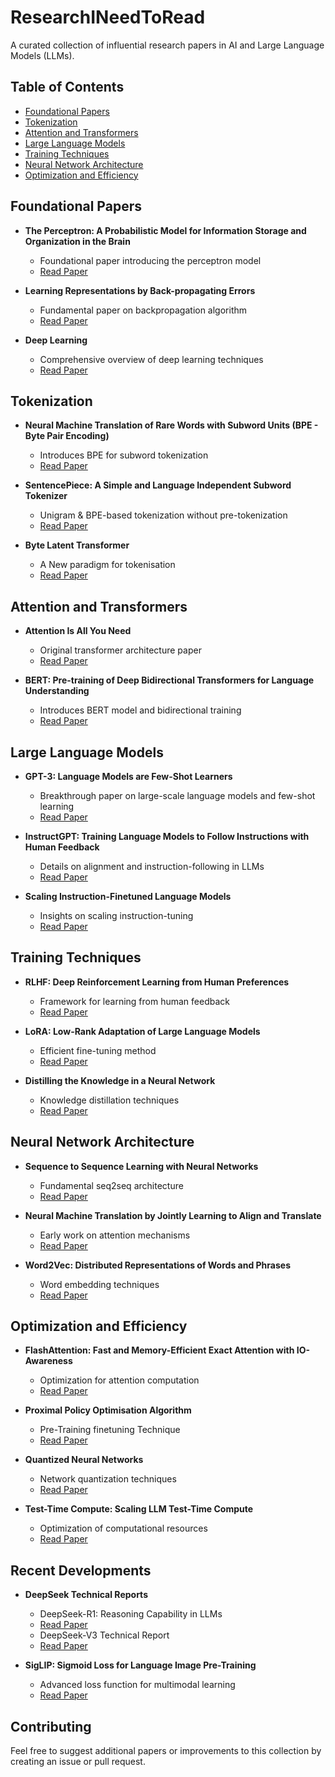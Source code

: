 # ResearchINeedToRead

A curated collection of influential research papers in AI and Large Language Models (LLMs).

## Table of Contents
- [Foundational Papers](#foundational-papers)
- [Tokenization](#tokenization)
- [Attention and Transformers](#attention-and-transformers)
- [Large Language Models](#large-language-models)
- [Training Techniques](#training-techniques)
- [Neural Network Architecture](#neural-network-architecture)
- [Optimization and Efficiency](#optimization-and-efficiency)

## Foundational Papers
- **The Perceptron: A Probabilistic Model for Information Storage and Organization in the Brain**
  - Foundational paper introducing the perceptron model
  - [Read Paper](papers/THE%20PERCEPTRON-%20A%20PROBABILISTIC%20MODEL%20FOR%20INFORMATION%20STORAGE%20AND%20ORGANIZATION%20IN%20THE%20BRAIN.pdf)

- **Learning Representations by Back-propagating Errors**
  - Fundamental paper on backpropagation algorithm
  - [Read Paper](papers/%28Backprop%29%20Learning%20representations%20by%20back-propagating%20errors%20.pdf)

- **Deep Learning**
  - Comprehensive overview of deep learning techniques
  - [Read Paper](papers/Deep%20learning.pdf)

## Tokenization

- **Neural Machine Translation of Rare Words with Subword Units (BPE - Byte Pair Encoding)**
  - Introduces BPE for subword tokenization
  - [Read Paper](papers/%28BPE%20-%20Byte%20Pair%20Encoding%29%20Neural%20Machine%20Translation%20of%20Rare%20Words%20with%20Subword%20Units.pdf)

- **SentencePiece: A Simple and Language Independent Subword Tokenizer**
  - Unigram & BPE-based tokenization without pre-tokenization
  - [Read Paper](papers/SentencePiece-%20A%20Simple%20and%20Language%20Independent%20Subword%20Tokenizer.pdf)

- **Byte Latent Transformer**
  - A New paradigm for tokenisation
  - [Read Paper](papers/%28BLT%29%20Byte%20Latent%20Transformer.pdf)
  
## Attention and Transformers
- **Attention Is All You Need**
  - Original transformer architecture paper
  - [Read Paper](papers/Attention%20Is%20All%20You%20Need.pdf)

- **BERT: Pre-training of Deep Bidirectional Transformers for Language Understanding**
  - Introduces BERT model and bidirectional training
  - [Read Paper](papers/BERT-%20Pre-training%20of%20Deep%20Bidirectional%20Transformers%20for%20Language%20Understanding.pdf)

## Large Language Models
- **GPT-3: Language Models are Few-Shot Learners**
  - Breakthrough paper on large-scale language models and few-shot learning
  - [Read Paper](papers/%28GPT-3%29%20Language%20Models%20are%20Few-Shot%20Learners.pdf)

- **InstructGPT: Training Language Models to Follow Instructions with Human Feedback**
  - Details on alignment and instruction-following in LLMs
  - [Read Paper](papers/%28InstructGPT%29%20Training%20language%20models%20to%20follow%20instructions%20with%20human%20feedback.pdf)

- **Scaling Instruction-Finetuned Language Models**
  - Insights on scaling instruction-tuning
  - [Read Paper](papers/Scaling%20Instruction-Finetuned%20Language%20Models.pdf)

## Training Techniques
- **RLHF: Deep Reinforcement Learning from Human Preferences**
  - Framework for learning from human feedback
  - [Read Paper](papers/%28RLHF%29%20Deep%20Reinforcement%20Learning%20from%20Human%20Preferences.pdf)

- **LoRA: Low-Rank Adaptation of Large Language Models**
  - Efficient fine-tuning method
  - [Read Paper](papers/LORA-%20LOW-RANK%20ADAPTATION%20OF%20LARGE%20LANGUAGE%20MODELS.pdf)

- **Distilling the Knowledge in a Neural Network**
  - Knowledge distillation techniques
  - [Read Paper](papers/Distilling%20the%20Knowledge%20in%20a%20Neural%20Network.pdf)

## Neural Network Architecture
- **Sequence to Sequence Learning with Neural Networks**
  - Fundamental seq2seq architecture
  - [Read Paper](papers/%28Seq-2-Seq%29%20Sequence%20to%20Sequence%20Learning%20with%20Neural%20Networks.pdf)

- **Neural Machine Translation by Jointly Learning to Align and Translate**
  - Early work on attention mechanisms
  - [Read Paper](papers/NEURAL%20MACHINE%20TRANSLATION%20BY%20JOINTLY%20LEARNING%20TO%20ALIGN%20AND%20TRANSLATE.pdf)

- **Word2Vec: Distributed Representations of Words and Phrases**
  - Word embedding techniques
  - [Read Paper](papers/%28Word-2-Vec%29%20Distributed%20Representations%20of%20Words%20and%20Phrases%20and%20their%20Compositionality.pdf)

## Optimization and Efficiency
- **FlashAttention: Fast and Memory-Efficient Exact Attention with IO-Awareness**
  - Optimization for attention computation
  - [Read Paper](papers/FlashAttention-%20Fast%20and%20Memory-Efficient%20Exact%20Attention%20with%20IO-Awareness.pdf)

- **Proximal Policy Optimisation Algorithm**
  - Pre-Training finetuning Technique
  - [Read Paper](papers/%28PPO%29%20Proximal%20Policy%20Optimisation%20Algo.pdf)

- **Quantized Neural Networks**
  - Network quantization techniques
  - [Read Paper](papers/Quantized%20Neural%20Networks-%20Training%20Neural%20Networks%20with%20Low%20Precision%20Weights%20and%20Activations.pdf)

- **Test-Time Compute: Scaling LLM Test-Time Compute**
  - Optimization of computational resources
  - [Read Paper](papers/%28Test-Time%20Compute%29%20Scaling%20LLM%20Test-Time%20Compute%20Optimally%20can%20be%20More%20Effective%20than%20Scaling%20Model%20Parameters.pdf)

## Recent Developments
- **DeepSeek Technical Reports**
  - DeepSeek-R1: Reasoning Capability in LLMs
  - [Read Paper](papers/DeepSeek-R1-%20Incentivizing%20Reasoning%20Capability%20in%20LLMs%20via%20Reinforcement%20Learning.pdf)
  - DeepSeek-V3 Technical Report
  - [Read Paper](papers/DeepSeek-V3%20Technical%20Report.pdf)

- **SigLIP: Sigmoid Loss for Language Image Pre-Training**
  - Advanced loss function for multimodal learning
  - [Read Paper](papers/%28SigLIP%29%20Sigmoid%20Loss%20for%20Language%20Image%20Pre-Training.pdf)

## Contributing
Feel free to suggest additional papers or improvements to this collection by creating an issue or pull request.
